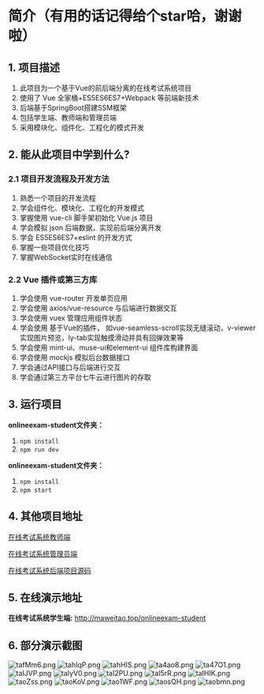 # 简介（有用的话记得给个star哈，谢谢啦）

## 1. 项目描述

1. 此项目为一个基于Vue的前后端分离的在线考试系统项目
2. 使用了 Vue 全家桶+ES5ES6ES7+Webpack 等前端新技术 
3. 后端基于SpringBoot搭建SSM框架
4. 包括学生端、教师端和管理员端 
5. 采用模块化、组件化、工程化的模式开发 

## 2. 能从此项目中学到什么? 

### 2.1 项目开发流程及开发方法 

1. 熟悉一个项目的开发流程
2. 学会组件化、模块化、工程化的开发模式 
3. 掌握使用 vue-cli 脚手架初始化 Vue.js 项目
4. 学会模拟 json 后端数据，实现前后端分离开发 
5. 学会 ES5ES6ES7+eslint 的开发方式 
6. 掌握一些项目优化技巧 
7. 掌握WebSocket实时在线通信

### 2.2 Vue 插件或第三方库

1. 学会使用 vue-router 开发单页应用 
2. 学会使用 axios/vue-resource 与后端进行数据交互
3. 学会使用 vuex 管理应用组件状态
4. 学会使用 基于Vue的插件， 如vue-seamless-scroll实现无缝滚动，v-viewer实现图片预览，ly-tab实现触摸滑动并具有回弹效果等
5. 学会使用 mint-ui、muse-ui和element-ui 组件库构建界面
6. 学会使用 mockjs 模拟后台数据接口
7. 学会通过API接口与后端进行交互  
8. 学会通过第三方平台七牛云进行图片的存取  

## 3. 运行项目

**onlineexam-student文件夹：**

1. `npm install`
2. `npm run dev`

**onlineexam-student文件夹：**

1. `npm install`
2. `npm start`

## 4. 其他项目地址

[在线考试系统教师端](https://github.com/FrontDemon/onlineexam-teacher)

[在线考试系统管理员端](https://github.com/FrontDemon/onlineexam-admin)

[在线考试系统后端项目源码](https://github.com/FrontDemon/onlineexam-system-backend)

## 5. 在线演示地址

**在线考试系统学生端:** http://maweitao.top/onlineexam-student

## 6. 部分演示截图

![tafMm6.png](https://s1.ax1x.com/2020/06/03/tafMm6.png)
![tahIqP.png](https://s1.ax1x.com/2020/06/03/tahIqP.png)
![tahHIS.png](https://s1.ax1x.com/2020/06/03/tahHIS.png)
![ta4ao8.png](https://s1.ax1x.com/2020/06/03/ta4ao8.png)
![ta47O1.png](https://s1.ax1x.com/2020/06/03/ta47O1.png)
![taIJVP.png](https://s1.ax1x.com/2020/06/03/taIJVP.png)
![taIyV0.png](https://s1.ax1x.com/2020/06/03/taIyV0.png)
![taI2PU.png](https://s1.ax1x.com/2020/06/03/taI2PU.png)
![taI5rR.png](https://s1.ax1x.com/2020/06/03/taI5rR.png)
![taIHIK.png](https://s1.ax1x.com/2020/06/03/taIHIK.png)
![taoZss.png](https://s1.ax1x.com/2020/06/03/taoZss.png)
![taoKoV.png](https://s1.ax1x.com/2020/06/03/taoKoV.png)
![tao1WF.png](https://s1.ax1x.com/2020/06/03/tao1WF.png)
![taosQH.png](https://s1.ax1x.com/2020/06/03/taosQH.png)
![taobmn.png](https://s1.ax1x.com/2020/06/03/taobmn.png)



